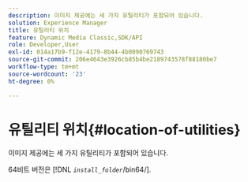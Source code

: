 ```yaml
---
description: 이미지 제공에는 세 가지 유틸리티가 포함되어 있습니다.
solution: Experience Manager
title: 유틸리티 위치
feature: Dynamic Media Classic,SDK/API
role: Developer,User
exl-id: 014a17b9-f12e-4179-8b44-4b0090769743
source-git-commit: 206e4643e3926cb85b4be2189743578f88180be7
workflow-type: tm+mt
source-wordcount: '23'
ht-degree: 0%

---
```


# 유틸리티 위치{#location-of-utilities}

이미지 제공에는 세 가지 유틸리티가 포함되어 있습니다.

64비트 버전은 [!DNL *`install_folder`*/bin64/].
